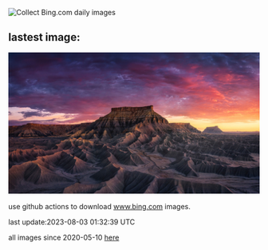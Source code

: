 ![Collect Bing.com daily images](https://github.com/counter2015/bing-daily-images/workflows/Collect%20Bing.com%20daily%20images/badge.svg)
## lastest image:
![](images/CapitolButte.jpg)

use github actions to download www.bing.com images.

last update:2023-08-03 01:32:39 UTC

all images since 2020-05-10 [here](https://github.com/counter2015/bing-daily-images/tree/master/images) 
